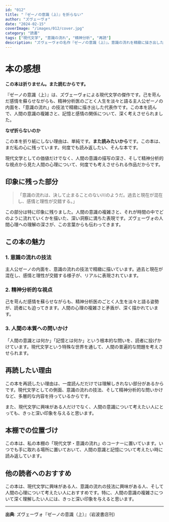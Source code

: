 ```yaml
---
id: "012"
title: "『ゼーノの意識（上）』を折らない"
author: "ズヴェーヴォ"
date: "2024-02-15"
coverImage: "/images/012/cover.jpg"
category: "読書"
tags: ["現代文学", "意識の流れ", "精神分析", "再読"]
description: "ズヴェーヴォの名作『ゼーノの意識（上）』。意識の流れを精緻に描き出した代表作。"
---
```


# 本の感想

**この本は折りません。また読むからです。**

『ゼーノの意識（上）』は、ズヴェーヴォによる現代文学の傑作です。己を苛んだ感情を蘇らせながらも、精神分析医のごとく人生を淡々と語る主人公ゼーノの内面を、「意識の流れ」の技法で精緻に描き出した代表作です。この本を読んで、人間の意識の複雑さと、記憶と感情の関係について、深く考えさせられました。

**なぜ折らないのか**

この本を折り紙にしない理由は、単純です。**また読みたいから**です。この本は、まだ私の心に残っています。何度でも読み返したい、そんな本です。

現代文学としての価値だけでなく、人間の意識の描写の深さ、そして精神分析的な視点から見た人間の心理について、何度でも考えさせられる作品だからです。

## 印象に残った部分

> 「意識の流れは、決して止まることのない川のようだ。過去と現在が混在し、感情と理性が交錯する。」

この部分は特に印象に残りました。人間の意識の複雑さと、それが時間の中でどのように流れていくかを描いた、深い洞察に満ちた表現です。ズヴェーヴォの人間心理への理解の深さが、この言葉からも伝わってきます。

## この本の魅力

### 1. 意識の流れの技法
主人公ゼーノの内面を、意識の流れの技法で精緻に描いています。過去と現在が混在し、感情と理性が交錯する様子が、リアルに表現されています。

### 2. 精神分析的な視点
己を苛んだ感情を蘇らせながらも、精神分析医のごとく人生を淡々と語る姿勢が、読者にも迫ってきます。人間の心理の複雑さと矛盾が、深く描かれています。

### 3. 人間の本質への問いかけ
「人間の意識とは何か」「記憶とは何か」という根本的な問いを、読者に投げかけています。現代文学という特殊な世界を通して、人間の普遍的な問題を考えさせられます。

## 再読したい理由

この本を再読したい理由は、一度読んだだけでは理解しきれない部分があるからです。現代文学としての側面、意識の流れの技法、そして精神分析的な問いかけなど、多層的な内容を持っているからです。

また、現代文学に興味がある人だけでなく、人間の意識について考えたい人にとっても、きっと深い印象を与えると思います。

## 本棚での位置づけ

この本は、私の本棚の「現代文学・意識の流れ」のコーナーに置いています。いつでも手に取れる場所に置いておいて、人間の意識と記憶について考えたい時に読み返しています。

## 他の読者へのおすすめ

この本は、現代文学に興味がある人、意識の流れの技法に興味がある人、そして人間の心理について考えたい人におすすめです。特に、人間の意識の複雑さについて深く理解したい人には、きっと深い印象を与えると思います。

---

**出典**: ズヴェーヴォ『ゼーノの意識（上）』（岩波書店刊）
